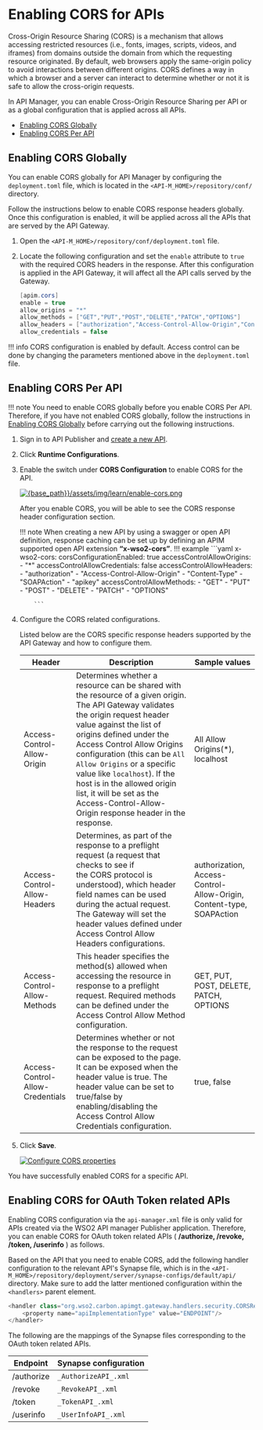 # Enabling CORS for APIs

Cross-Origin Resource Sharing (CORS) is a mechanism that allows accessing restricted resources (i.e., fonts, images, scripts, videos, and iframes) from domains outside the domain from which the requesting resource originated. By default, web browsers apply the same-origin policy to avoid interactions between different origins. CORS defines a way in which a browser and a server can interact to determine whether or not it is safe to allow the cross-origin requests.

In API Manager, you can enable Cross-Origin Resource Sharing per API or as a global configuration that is applied across all APIs.

-   [Enabling CORS Globally](#EnablingCORSGlobally)
-   [Enabling CORS Per API](#EnablingCORSPerAPI)

<a name="EnablingCORSGlobally"></a>

## Enabling CORS Globally

You can enable CORS globally for API Manager by configuring the `deployment.toml` file, which is located in the `<API-M_HOME>/repository/conf/` directory.

Follow the instructions below to enable CORS response headers globally. Once this configuration is enabled, it will be applied across all the APIs that are served by the API Gateway.

1.  Open the `<API-M_HOME>/repository/conf/deployment.toml` file.
2.  Locate the following configuration and set the `enable` attribute to `true` with the required CORS headers in the response. 
     After this configuration is applied in the API Gateway, it will affect all the API calls served by the Gateway.

    ``` java
    [apim.cors]
    enable = true
    allow_origins = "*"
    allow_methods = ["GET","PUT","POST","DELETE","PATCH","OPTIONS"]
    allow_headers = ["authorization","Access-Control-Allow-Origin","Content-Type","SOAPAction"]
    allow_credentials = false
    ```

!!! info
    CORS configuration is enabled by default. Access control can be done by changing the parameters mentioned above in the `deployment.toml` file.

<a name="EnablingCORSPerAPI"></a>

## Enabling CORS Per API

!!! note
    You need to enable CORS globally before you enable CORS Per API. Therefore, if you have not enabled CORS globally, follow the instructions in [Enabling CORS Globally]({{base_path}}/learn/design-api/advanced-topics/enabling-cors-for-apis/#enabling-cors-globally) before carrying out the following instructions.


1.  Sign in to API Publisher and [create a new API]({{base_path}}/design-api/create-api/create-a-rest-api/).

2. Click **Runtime Configurations**.

3.  Enable the switch under **CORS Configuration** to enable CORS for the API.

     [![{base_path}}/assets/img/learn/enable-cors.png]({{base_path}}/assets/img/learn/enable-cors.png)]({{base_path}}/assets/img/learn/enable-cors.png)

     After you enable CORS, you will be able to see the CORS response header configuration section. 

    !!! note
        When creating a new API by using a swagger or open API definition, response caching can be set up by defining an APIM supported open API extension **“x-wso2-cors”**.
        !!! example
            ```yaml
            x-wso2-cors: 
                corsConfigurationEnabled: true
                accessControlAllowOrigins: 
                    - "*"
                accessControlAllowCredentials: false
                accessControlAllowHeaders: 
                    - "authorization"
                    - "Access-Control-Allow-Origin"
                    - "Content-Type"
                    - "SOAPAction"
                    - "apikey"
                accessControlAllowMethods: 
                    - "GET"
                    - "PUT"
                    - "POST"
                    - "DELETE"
                    - "PATCH"
                    - "OPTIONS"

            ```
     
4. Configure the CORS related configurations.
     
     Listed below are the CORS specific response headers supported by the API Gateway and how to configure them.

    | Header                           | Description                                                                                                                                                                                                                                                                                                                                                                                                                                                                                         | Sample values                                                        |
    |----------------------------------|-----------------------------------------------------------------------------------------------------------------------------------------------------------------------------------------------------------------------------------------------------------------------------------------------------------------------------------------------------------------------------------------------------------------------------------------------------------------------------------------------------|----------------------------------------------------------------------|
    | Access-Control-Allow-Origin      | Determines whether a resource can be shared with the resource of a given origin. The API Gateway validates the origin request header value against the list of origins defined under the Access Control Allow Origins configuration (this can be `All Allow Origins` or a specific value like `localhost`). If the host is in the allowed origin list, it will be set as the Access-Control-Allow-Origin response header in the response. | All Allow Origins(\*), localhost                                     |
    | Access-Control-Allow-Headers     | Determines, as part of the response to a preflight request (a request that checks to see if the CORS protocol is understood), which header field names can be used during the actual request. The Gateway will set the header values defined under Access Control Allow Headers configurations.                                                                                                                                                                                                     | authorization, Access-Control-Allow-Origin, Content-type, SOAPAction |
    | Access-Control-Allow-Methods     | This header specifies the method(s) allowed when accessing the resource in response to a preflight request. Required methods can be defined under the Access Control Allow Method configuration.                                                                                                                                                                                                                                                                                                    | GET, PUT, POST, DELETE, PATCH, OPTIONS                               |
    | Access-Control-Allow-Credentials | Determines whether or not the response to the request can be exposed to the page. It can be exposed when the header value is true. The header value can be set to true/false by enabling/disabling the Access Control Allow Credentials configuration.                                                                                                                                                                                                                                              | true, false                                                          |

5.  Click **Save**.

     [![Configure CORS properties]({{base_path}}/assets/img/learn/configure-cors-properties.png)]({{base_path}}/assets/img/learn/configure-cors-properties.png)


You have successfully enabled CORS for a specific API.

## Enabling CORS for OAuth Token related APIs

Enabling CORS configuration via the `api-manager.xml` file is only valid for APIs created via the WSO2 API manager Publisher application. Therefore, you can enable CORS for OAuth token related APIs ( **/authorize, /revoke, /token, /userinfo** ) as follows.

Based on the API that you need to enable CORS, add the following handler configuration to the relevant API's Synapse file, which is in the `<API-M_HOME>/repository/deployment/server/synapse-configs/default/api/` directory. Make sure to add the latter mentioned configuration within the `<handlers>` parent element.

``` java
<handler class="org.wso2.carbon.apimgt.gateway.handlers.security.CORSRequestHandler">
    <property name="apiImplementationType" value="ENDPOINT"/>
</handler>
```

The following are the mappings of the Synapse files corresponding to the OAuth token related APIs.

| Endpoint   | Synapse configuration                         |
|------------|-----------------------------------------------|
| /authorize | `_AuthorizeAPI_.xml` |
| /revoke    | `_RevokeAPI_.xml`|
| /token     | `_TokenAPI_.xml`|
| /userinfo  | `_UserInfoAPI_.xml`|


